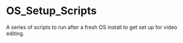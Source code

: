# OS_Setup_Scripts
A series of scripts to run after a fresh OS install to get set up for video editing.
